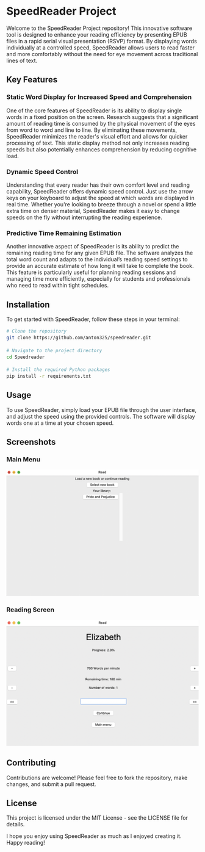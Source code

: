 # SpeedReader Project

Welcome to the SpeedReader Project repository! This innovative software tool is designed to enhance your reading efficiency by presenting EPUB files in a rapid serial visual presentation (RSVP) format. By displaying words individually at a controlled speed, SpeedReader allows users to read faster and more comfortably without the need for eye movement across traditional lines of text.

## Key Features

### **Static Word Display for Increased Speed and Comprehension**

One of the core features of SpeedReader is its ability to display single words in a fixed position on the screen. Research suggests that a significant amount of reading time is consumed by the physical movement of the eyes from word to word and line to line. By eliminating these movements, SpeedReader minimizes the reader's visual effort and allows for quicker processing of text. This static display method not only increases reading speeds but also potentially enhances comprehension by reducing cognitive load.

### **Dynamic Speed Control**

Understanding that every reader has their own comfort level and reading capability, SpeedReader offers dynamic speed control. Just use the arrow keys on your keyboard to adjust the speed at which words are displayed in real time. Whether you're looking to breeze through a novel or spend a little extra time on denser material, SpeedReader makes it easy to change speeds on the fly without interrupting the reading experience.

### **Predictive Time Remaining Estimation**

Another innovative aspect of SpeedReader is its ability to predict the remaining reading time for any given EPUB file. The software analyzes the total word count and adapts to the individual’s reading speed settings to provide an accurate estimate of how long it will take to complete the book. This feature is particularly useful for planning reading sessions and managing time more efficiently, especially for students and professionals who need to read within tight schedules.

## Installation

To get started with SpeedReader, follow these steps in your terminal:

```bash
# Clone the repository
git clone https://github.com/anton325/speedreader.git

# Navigate to the project directory
cd Speedreader

# Install the required Python packages
pip install -r requirements.txt
```
## Usage

To use SpeedReader, simply load your EPUB file through the user interface, and adjust the speed using the provided controls. The software will display words one at a time at your chosen speed.

## Screenshots

### Main Menu
![Main Menu](images/title_screen.png "Main Menu of SpeedReader")

### Reading Screen
![Reading Screen](images/read.png "Reading Screen in SpeedReader")

## Contributing

Contributions are welcome! Please feel free to fork the repository, make changes, and submit a pull request.

## License

This project is licensed under the MIT License - see the LICENSE file for details.

I hope you enjoy using SpeedReader as much as I enjoyed creating it. Happy reading!
